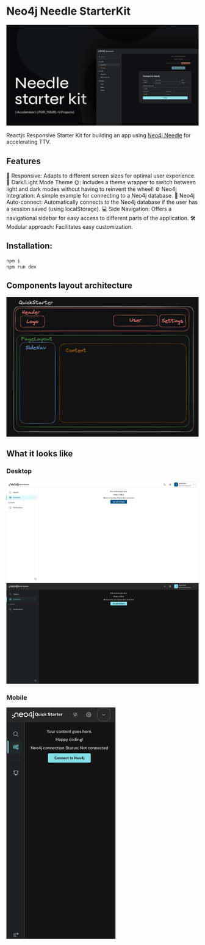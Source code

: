# Neo4j Needle StarterKit
![Header](doc/FeaturedImg.jpg)

Reactjs Responsive Starter Kit for building an app using [Neo4j Needle](https://www.neo4j.design/) for accelerating TTV.

## Features
🚀 Responsive: Adapts to different screen sizes for optimal user experience.
🌚 Dark/Light Mode Theme 🌞: Includes a theme wrapper to switch between light and dark modes without having to reinvent the wheel!
⚙️ Neo4j Integration: A simple example for connecting to a Neo4j database.
🔐 Neo4j Auto-connect: Automatically connects to the Neo4j database if the user has a session saved (using localStorage).
💻 Side Navigation: Offers a navigational sidebar for easy access to different parts of the application.
🛠️️ Modular approach: Facilitates easy customization.


## Installation:
```shell
npm i
npm run dev
```

## Components layout architecture
![Architecture](doc/ComponentArchitecture.png)

## What it looks like
### Desktop
![Desktop](/doc/Desktop-light.png)
![Desktop](/doc/Desktop-dark.png)
### Mobile
![Mobile](/doc/Mobile-dark.png)
